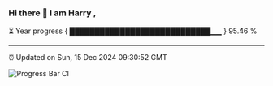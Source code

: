 ### Hi there 👋 I am Harry , 

⏳ Year progress { ████████████████████████████▁▁ } 95.46 %

---

⏰ Updated on Sun, 15 Dec 2024 09:30:52 GMT

![Progress Bar CI](https://github.com/duykhang68/duykhang68/workflows/Progress%20Bar%20CI/badge.svg)
